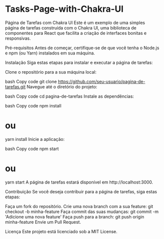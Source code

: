# Tasks-Page-with-Chakra-UI

Página de Tarefas com Chakra UI
Este é um exemplo de uma simples página de tarefas construída com o Chakra UI, uma biblioteca de componentes para React que facilita a criação de interfaces bonitas e responsivas.

Pré-requisitos
Antes de começar, certifique-se de que você tenha o Node.js e npm (ou Yarn) instalados em sua máquina.

Instalação
Siga estas etapas para instalar e executar a página de tarefas:

Clone o repositório para a sua máquina local:

bash
Copy code
git clone https://github.com/seu-usuario/pagina-de-tarefas.git
Navegue até o diretório do projeto:

bash
Copy code
cd pagina-de-tarefas
Instale as dependências:

bash
Copy code
npm install
# ou
yarn install
Inicie a aplicação:

bash
Copy code
npm start
# ou
yarn start
A página de tarefas estará disponível em http://localhost:3000.


Contribuição
Se você deseja contribuir para a página de tarefas, siga estas etapas:

Faça um fork do repositório.
Crie uma nova branch com a sua feature: git checkout -b minha-feature
Faça commit das suas mudanças: git commit -m 'Adicione uma nova feature'
Faça push para a branch: git push origin minha-feature
Envie um Pull Request.

Licença
Este projeto está licenciado sob a MIT License.
